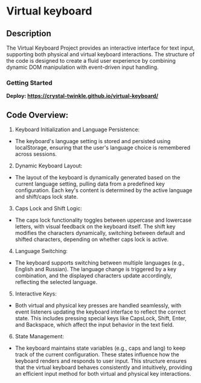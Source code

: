 # Virtual keyboard

## Description

The Virtual Keyboard Project provides an interactive interface for text input, supporting both physical and virtual keyboard interactions. The structure of the code is designed to create a fluid user experience by combining dynamic DOM manipulation with event-driven input handling.

### Getting Started
**Deploy: https://crystal-twinkle.github.io/virtual-keyboard/**

## Code Overview:
1. Keyboard Initialization and Language Persistence:
- The keyboard's language setting is stored and persisted using localStorage, ensuring that the user's language choice is remembered across sessions.

2. Dynamic Keyboard Layout:
- The layout of the keyboard is dynamically generated based on the current language setting, pulling data from a predefined key configuration. Each key's content is determined by the active language and shift/caps lock state.

3. Caps Lock and Shift Logic:
- The caps lock functionality toggles between uppercase and lowercase letters, with visual feedback on the keyboard itself. The shift key modifies the characters dynamically, switching between default and shifted characters, depending on whether caps lock is active.

4. Language Switching:
- The keyboard supports switching between multiple languages (e.g., English and Russian). The language change is triggered by a key combination, and the displayed characters update accordingly, reflecting the selected language.
  
5. Interactive Keys:
- Both virtual and physical key presses are handled seamlessly, with event listeners updating the keyboard interface to reflect the correct state. This includes pressing special keys like CapsLock, Shift, Enter, and Backspace, which affect the input behavior in the text field.

6. State Management:
- The keyboard maintains state variables (e.g., caps and lang) to keep track of the current configuration. These states influence how the keyboard renders and responds to user input.
This structure ensures that the virtual keyboard behaves consistently and intuitively, providing an efficient input method for both virtual and physical key interactions.

